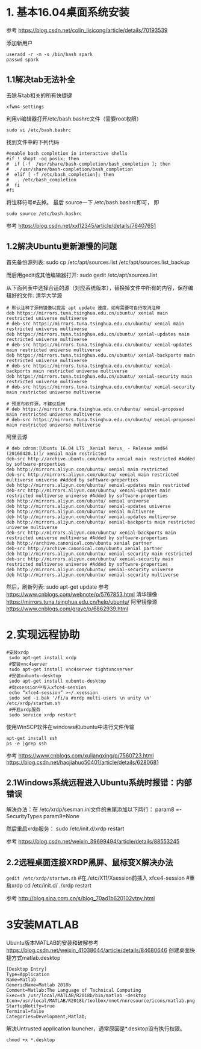 # 1. 基本16.04桌面系统安装
参考 https://blog.csdn.net/colin_lisicong/article/details/70193539

添加新用户

    useradd -r -m -s /bin/bash spark 
    passwd spark 



## 1.1解决tab无法补全
去除与tab相关的所有快捷键

    xfwm4-settings

利用vi编辑器打开/etc/bash.bashrc文件（需要root权限）


`sudo vi /etc/bash.bashrc ` 


找到文件中的下列代码


    
    #enable bash completion in interactive shells  
    #if ! shopt -oq posix; then  
    #  if [-f  /usr/share/bash-completion/bash_completion ]; then  
    #  . /usr/share/bash-completion/bash_completion  
    #  elif [ -f /etc/bash_completion]; then  
    #   . /etc/bash_completion  
    #  fi  
    #fi  

将注释符号#去掉。
最后 source一下 /etc/bash.bashrc即可， 即


    sudo source /etc/bash.bashrc 


参考
https://blog.csdn.net/xxl12345/article/details/76407651

## 1.2解决Ubuntu更新源慢的问题
首先备份源列表:
    sudo cp /etc/apt/sources.list /etc/apt/sources.list_backup

而后用gedit或其他编辑器打开:
    sudo gedit /etc/apt/sources.list

从下面列表中选择合适的源（对应系统版本），替换掉文件中所有的内容，保存编辑好的文件:
清华大学源


    # 默认注释了源码镜像以提高 apt update 速度，如有需要可自行取消注释
    deb https://mirrors.tuna.tsinghua.edu.cn/ubuntu/ xenial main restricted universe multiverse
    # deb-src https://mirrors.tuna.tsinghua.edu.cn/ubuntu/ xenial main restricted universe multiverse
    deb https://mirrors.tuna.tsinghua.edu.cn/ubuntu/ xenial-updates main restricted universe multiverse
    # deb-src https://mirrors.tuna.tsinghua.edu.cn/ubuntu/ xenial-updates main restricted universe multiverse
    deb https://mirrors.tuna.tsinghua.edu.cn/ubuntu/ xenial-backports main restricted universe multiverse
    # deb-src https://mirrors.tuna.tsinghua.edu.cn/ubuntu/ xenial-backports main restricted universe multiverse
    deb https://mirrors.tuna.tsinghua.edu.cn/ubuntu/ xenial-security main restricted universe multiverse
    # deb-src https://mirrors.tuna.tsinghua.edu.cn/ubuntu/ xenial-security main restricted universe multiverse
    
    # 预发布软件源，不建议启用
    # deb https://mirrors.tuna.tsinghua.edu.cn/ubuntu/ xenial-proposed main restricted universe multiverse
    # deb-src https://mirrors.tuna.tsinghua.edu.cn/ubuntu/ xenial-proposed main restricted universe multiverse

阿里云源


    # deb cdrom:[Ubuntu 16.04 LTS _Xenial Xerus_ - Release amd64 (20160420.1)]/ xenial main restricted
    deb-src http://archive.ubuntu.com/ubuntu xenial main restricted #Added by software-properties
    deb http://mirrors.aliyun.com/ubuntu/ xenial main restricted
    deb-src http://mirrors.aliyun.com/ubuntu/ xenial main restricted multiverse universe #Added by software-properties
    deb http://mirrors.aliyun.com/ubuntu/ xenial-updates main restricted
    deb-src http://mirrors.aliyun.com/ubuntu/ xenial-updates main restricted multiverse universe #Added by software-properties
    deb http://mirrors.aliyun.com/ubuntu/ xenial universe
    deb http://mirrors.aliyun.com/ubuntu/ xenial-updates universe
    deb http://mirrors.aliyun.com/ubuntu/ xenial multiverse
    deb http://mirrors.aliyun.com/ubuntu/ xenial-updates multiverse
    deb http://mirrors.aliyun.com/ubuntu/ xenial-backports main restricted universe multiverse
    deb-src http://mirrors.aliyun.com/ubuntu/ xenial-backports main restricted universe multiverse #Added by software-properties
    deb http://archive.canonical.com/ubuntu xenial partner
    deb-src http://archive.canonical.com/ubuntu xenial partner
    deb http://mirrors.aliyun.com/ubuntu/ xenial-security main restricted
    deb-src http://mirrors.aliyun.com/ubuntu/ xenial-security main restricted multiverse universe #Added by software-properties
    deb http://mirrors.aliyun.com/ubuntu/ xenial-security universe
    deb http://mirrors.aliyun.com/ubuntu/ xenial-security multiverse



然后，刷新列表:
    sudo apt-get update
参考 https://www.cnblogs.com/webnote/p/5767853.html
清华镜像 https://mirrors.tuna.tsinghua.edu.cn/help/ubuntu/
阿里镜像源 https://www.cnblogs.com/graye/p/6862939.html

# 2.实现远程协助


    #安装xrdp 
     sudo apt-get install xrdp 
     #安装vnc4server 
     sudo apt-get install vnc4server tightvncserver
     #安装xubuntu-desktop 
     sudo apt-get install xubuntu-desktop 
     #向xsession中写入xfce4-session 
     echo “xfce4-session” >~/.xsession 
     sudo sed -i.bak '/fi/a #xrdp multi-users \n unity \n' /etc/xrdp/startwm.sh
     #开启xrdp服务 
     sudo service xrdp restart

使用WinSCP软件在windows和ubuntu中进行文件传输


    apt-get install ssh
    ps -e |grep ssh


参考 https://www.cnblogs.com/xuliangxing/p/7560723.html
https://blog.csdn.net/haojiahuo50401/article/details/6280681
## 2.1Windows系统远程进入Ubuntu系统时报错：内部错误
解决办法：在  /etc/xrdp/sesman.ini文件的末尾添加以下两行：
    param8 =-SecurityTypes
    param9=None

然后重启xrdp服务：
    sudo /etc/init.d/xrdp restart

参考 https://blog.csdn.net/weixin_39699494/article/details/88553245
## 2.2远程桌面连接XRDP黑屏、鼠标变X解决办法
`gedit /etc/xrdp/startwm.sh` 
#在./etc/X11/Xsession前插入 xfce4-session 
#重启xrdp 
    cd /etc/init.d/ 
    ./xrdp restart

参考 http://blog.sina.com.cn/s/blog_70ad1b620102vtny.html


# 3安装MATLAB
Ubuntu版本MATLAB的安装和破解参考 
https://blog.csdn.net/weixin_41038644/article/details/84680646
创建桌面快捷方式matlab.desktop

    
    [Desktop Entry]
    Type=Application
    Name=Matlab
    GenericName=Matlab 2018b
    Comment=Matlab:The Language of Technical Computing
    Exec=sh /usr/local/MATLAB/R2018b/bin/matlab -desktop
    Icon=/usr/local/MATLAB/R2018b/toolbox/nnet/nnresource/icons/matlab.png
    StartupNotify=true
    Terminal=false
    Categories=Development;Matlab;

解决Untrusted application launcher，通常原因是*.desktop没有执行权限。


    chmod +x *.desktop 

